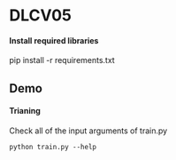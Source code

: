 # DLCV05



#### Install required libraries

pip install -r requirements.txt



## Demo


#### Trianing

Check all of the input arguments of train.py

```python train.py --help```
